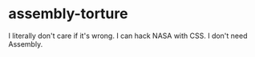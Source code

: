 # assembly-torture
I literally don't care if it's wrong. I can hack NASA with CSS. I don't need Assembly.

